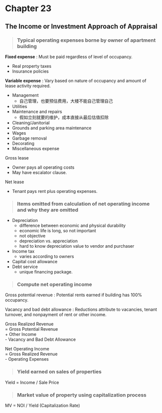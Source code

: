 # Chapter 23
## The Income or Investment Approach of Appraisal

> ### Typical operating expenses borne by owner of apartment building

**Fixed expense**
: Must be paid regardless of level of occupancy.
- Real property taxes
- Insurance policies

**Variable expense**
: Vary based on nature of occupancy and amount of lease activity required.
- Management
    - 自己管理，也要预估费用，大楼不能自己管理自己
- Utilities
- Maintenance and repairs
    - 假如立刻就要的维护，成本直接从最后估值扣除
- Cleaning/Janitorial
- Grounds and parking area maintenance
- Wages
- Garbage removal
- Decorating
- Miscellaneous expense

Gross lease
- Owner pays all operating costs
- May have escalator clause.

Net lease
- Tenant pays rent plus operating expenses.

> ### Items omitted from calculation of net operating income and why they are omitted

- Depreciation
    - difference between economic and physical durability
    - economic life is long, so not important
    - not objective
    - depreciation vs. appreciation
    - hard to know depreciation value to vendor and purchaser
- Income tax
    - varies according to owners
- Capital cost allowance
- Debt service
    - unique financing package.

> ### Compute net operating income

Gross potential revenue
: Potential rents earned if building has 100% occupancy.

Vacancy and bad debt allowance
:  Reductions attribute to vacancies, tenant turnover, and nonpayment of rent or other income.

Gross Realized Revenue<br>= Gross Potential Revenue<br>+ Other Income<br>- Vacancy and Bad Debt Allowance

Net Operating Income<br>= Gross Realized Revenue<br> - Operating Expenses

> ### Yield earned on sales of properties

Yield = Income / Sale Price

> ### Market value of property using capitalization process

MV = NOI / Yield (Capitalization Rate)